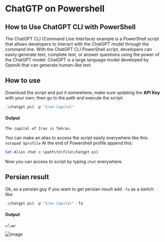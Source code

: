 ﻿# ChatGTP on Powershell

## How to Use ChatGPT CLI with PowerShell
The ChatGPT CLI (Command Line Interface) example is a PowerShell script that allows developers to interact with the ChatGPT model through the command line. With the ChatGPT CLI PowerShell script, developers can easily generate text, complete text, or answer questions using the power of the ChatGPT model. ChatGPT is a large language model developed by OpenAI that can generate human-like text.

## How to use
Download the script and put it somewhere, make sure updating the **API Key** with your own; then go to the path and execute the script:

```powershell
.\chatgpt.ps1 -p "Iran Capital"
```
#### Output
`The capital of Iran is Tehran.`

You can make an alias to access the script easily everywhere like this:
`notepad $profile`
At the end of Powershell profile append this:
```powershell
Set-Alias chat c:\path\to\file\chatgpt.ps1
```

Now you can access to script by typing `chat` everywhere.


## Persian result
Ok, as a persian guy if you want to get persian result add `-fa` as a switch like:
```powershell
.\chatgpt.ps1 -p "Iran Capital" -fa
```
#### Output 
`تهران`    

![image](https://user-images.githubusercontent.com/110537772/230758081-06398cb9-ee44-451c-b50c-1d4a5c186ab1.png)

